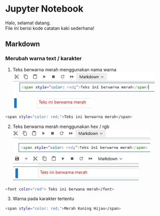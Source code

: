 # Jupyter Notebook  

Halo, selamat datang.   
File ini berisi kode catatan kaki sederhana!   

## Markdown 
### Merubah warna text / karakter  
1. Teks berwarna merah menggunakan nama warna  
![img01](img/JupNot/01.jpg) ![img02](img/JupNot/02.jpg) 
```bash
<span style="color: red;">Teks ini berwarna merah</span>
```  
2. Teks berwarna merah menggunakan hex / rgb
   ![img01](img/JupNot/03.jpg) ![img02](img/JupNot/04.jpg) 
```bash
<font color="red"> Teks ini berwana merah</font>
```  
3. Warna pada karakter tertentu  
```bash
<span style="color: red;">Merah Kuning Hijau</span>
```  
